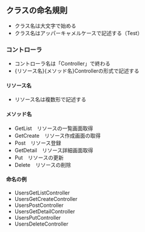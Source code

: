 ## クラスの命名規則 
- クラス名は大文字で始める
- クラス名はアッパーキャメルケースで記述する（Test）

### コントローラ
- コントローラ名は「Controller」で終わる
- {リソース名}{メソッド名}Controllerの形式で記述する

#### リソース名
- リソース名は複数形で記述する

#### メソッド名 
- GetList　リソースの一覧画面取得
- GetCreate　リソース作成画面の取得
- Post　リソース登録
- GetDetail　リソース詳細画面取得
- Put　リソースの更新
- Delete　リソースの削除

#### 命名の例
- UsersGetListController
- UsersGetCreateController 
- UsersPostController 
- UsersGetDetailController 
- UsersPutController 
- UsersDeleteController
